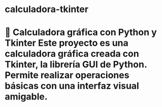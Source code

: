 # calculadora-tkinter
# 🧮 Calculadora gráfica con Python y Tkinter  Este proyecto es una calculadora gráfica creada con **Tkinter**, la librería GUI de Python. Permite realizar operaciones básicas con una interfaz visual amigable.
